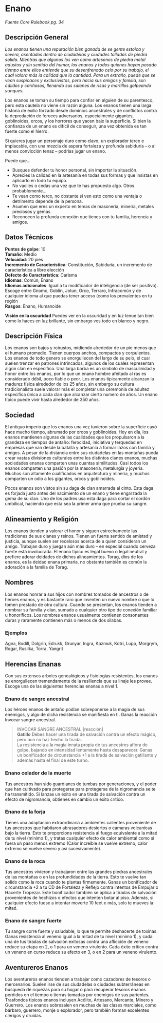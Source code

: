 # Enano
*Fuente Core Rulebook pg. 34*

## Descripción General
*Los enanos tienen una reputación bien ganada de se gente estoica y severa, asentados dentro de ciudadelas y ciudades talladas de piedra solida. Mientras que algunos los ven como artesanos de piedra metal adustos y sin sentido del humor, los enanos y todos quienes hayan pasado tiempo entre ellos entiende que su desenfrenado celo por su trabajo, el cual valora más la calidad que la cantidad. Para un extraño, puede que se vean suspicaces y exclusivistas, pero hacia sus amigos y familia, son cálidos y cariñosos, llenando sus salones de risas y martillos golpeando yunques.*

Los enanos se toman su tiempo para confiar en alguien de su parentesco, pero esta cautela no viene sin razón alguna. Los enanos tienen una larga historia de exilio forzado desde dominios ancestrales y de conflictos contra la depredación de feroces adversarios, especialmente gigantes, goblinoides, orcos, y los horrores que yacen bajo la superficie. Si bien la confianza de un enano es difícil de conseguir, una vez obtenida es tan fuerte como el hierro. 

Si quieres jugar un personaje duro como clavo, un explorador terco e implacable, con una mezcla de aspera fortaleza y profunda sabiduría – o al menos convicción tenaz – podrías jugar un enano.

Puede que…
* Busques defender tu honor personal, sin importar la situación.
* Aprecies la calidad en la artesanía en todas sus formas y que insistas en aplicarlo en todo tu equipo.
* No vaciles o cedas una vez que te has propuesto algo.
Otros probablemente…
* Te vean como terco, no obstante si ven esto como una ventaja o detrimento depende de la persona.
* Asumen que eres un experto en temas de masonería, minería, metales preciosos y gemas.
* Reconocen la profunda conexión que tienes con tu familia, herencia y amigos.


## Datos Técnicos
**Puntos de golpe**: 10  
**Tamaño**: Medio  
**Velocidad**: 20 pies  
**Incremento de Característica**: Constitución, Sabiduría, un incremento de característica a libre elección  
**Defecto de Característica**: Carisma  
**Idiomas**: Común, Enano  
**Idiomas adicionales**: Igual a tu modificador de inteligencia (de ser positivo). Escoge entre Gnomo, Goblin, Jotun, Orco, Terraro, Infracomún y de cualquier idioma al que puedas tener acceso (como los prevalentes en tu región  
**Rasgos**: Enano, Humanoide  

**Visión en la oscuridad**
Puedes ver en la oscuridad y en luz tenue tan bien como lo haces en luz brillante, sin embargo ves todo en blanco y negro.
## Descripción Física
Los enanos son bajos y robustos, midiendo alrededor de un pie menos que el humano promedio. Tienen cuerpos anchos, compactos y corpulentos. Los enanos de todo genero se enorgullecen del largo de su pelo, el cual suelen trenzar en patrones intrincados, algunos de los cuales representan algún clan en especifico. Una larga barba es un símbolo de masculinidad y honor entre los enanos, por lo que un enano hombre afeitado al ras es considerado débil, poco fiable o peor.
Los enanos típicamente alcanzan la madurez física alrededor de los 25 años, sin embargo su cultura tradicionalista suele valorar más el completar una ceremonia de adultez especifica única a cada clan que alcanzar cierto numero de años. Un enano típico puede vivir hasta alrededor de 350 años.
## Sociedad
El antiguo imperio que los enanos una vez tuvieron sobre la superficie cayó hace mucho tiempo, abrumado por orcos y goblinoides. Hoy en día, los enanos mantienen algunas de las cualidades que los propulsaron a la grandeza en tiempos de antaño: ferocidad, iniciativa y terquedad en empresas que van desde la batalla y artesanía a formar lazos con familia y amigos.
A pesar de la distancia entre sus ciudadelas en las montañas pueda crear vastas divisiones culturales entre los distintos clanes enanos, muchas sociedades enanas comparten unas cuantas similitudes. Casi todos los enanos comparten una pasión por la masonería, metalurgia y joyería. Muchos son altamente cualificados en arquitectura y minería, y muchos comparten un odio a los gigantes, orcos y goblinoides.

Pocos enanos son vistos sin su daga de clan amarrada al cinto. Esta daga es forjada justo antes del nacimiento de un enano y tiene engarzada la gema de su clan. Uno de los padres usa esta daga para cortar el cordón umbilical, haciendo que esta sea la primer arma que prueba su sangre.
## Alineamiento y Religión
Los enanos tienden a valorar el honor y siguen estrechamente las tradiciones de sus clanes y reinos. Tienen un fuerte sentido de amistad y justicia, aunque suelen ser recelosos acerca de a quien consideran un amigo. Trabajan duro y juegan aún más duro – en especial cuando cerveza fuerte está involucrada.
El enano típico es legal bueno o legal neutral y prefiere adorar deidades de dichos alineamientos. Torag, dios de los enanos, es la deidad enana primaria, no obstante también es común la adoración a la familia de Torag.
## Nombres
Los enanos honrar a sus hijos con nombres tomados de ancestros o de heroes enanos, y es bastante raro que inventen un nuevo nombre o que lo tomen prestado de otra cultura. Cuando se presentan, los enanos tienden a nombrar su familia y clan, sumado a cualquier otro tipo de conexión familiar u honoríficos. Los nombres enanos usualmente contienen consonantes duras y raramente contienen más o menos de dos silabas.
### Ejemplos
Agna, Bodill, Dolgrin, Edrukk, Grunyar, Ingra, Kazmuk, Kotri, Lupp, Morgrym, Rogar, Rusilka, Torra, Yangrit 
## Herencias Enanas
Con sus extensos arboles genealógicos y fisiologías resistentes, los enanos se enorgullecen tremendamente de la resiliencia que su linaje les provee. Escoge una de las siguientes herencias enanas a nivel 1.
### Enano de sangre ancestral
Los héroes enanos de antaño podían sobreponerse a la magia de sus enemigos, y algo de dicha resistencia se manifiesta en ti. Ganas la reacción Invocar sangre ancestral.

>INVOCAR SANGRE ANCESTRAL [reacción]                                                                                      
>**Gatillo** Debes hacer una tirada de salvación contra un efecto mágico, pero aun no haz hecho la tirada.                                                                                                                                                   
>La resistencia a la magia innata propia de tus ancestros aflora de golpe, bajando en intensidad lentamente hasta desaparecer. Ganas un bonificador de circunstancia +1 a la tirada de salvación gatillante y además hasta el final de este turno.
### Enano celador de la muerte
Tus ancestros han sido guardianes de tumbas por generaciones, y el poder que han cultivado para protegerse para protegerse de la nigromancia se te ha transmitido. Si lanzas un éxito en una tirada de salvación contra un efecto de nigromancia, obtienes en cambio un éxito crítico.
### Enano de la forja
Tienes una adaptación extraordinaria a ambientes calientes proveniente de tus ancestros que habitaron abrasadores desiertos o camaras volcanicas bajo la tierra. Esto te proporciona resistencia al fuego equivalente a la mitad de tu nivel (minimo 1), y tratas cualquier efecto de calor ambiental como si fuera un paso menos extremo (Calor increíble se vuelve extremo, calor extremo se vuelve severo y así sucesivamente).
### Enano de la roca
Tus ancestros vivieron y trabajaron entre las grandes piedras ancestrales de las montañas o en las profundidades de la tierra. Esto te vuelve tan solido como la roca cuando te plantas firmemente. Ganas un bonificador de circunstancia +2 a tu CD de Fortaleza y Reflejo contra intentos de Empujar o Hacerte Tropezar. Este bonificador también se aplica a tiradas de salvación provenientes de hechizos o efectos que intenten botar al piso.
Además, si cualquier efecto fuese a intentar moverte 10 feet o más, solo te mueves la mitad.
### Enano de sangre fuerte
Tu sangre corre fuerte y saludable, lo que te permite deshacerte de toxinas. Ganas resistencia al veneno igual a la mitad de tu nivel (minimo 1), y cada una de tus tiradas de salvación exitosas contra una aflicción de veneno reduce su etapa en 2, o 1 para un veneno virulento. Cada éxito crítico contra un veneno en curso reduce su efecto en 3, o en 2 para un veneno virulento.
## Aventureros Enanos
Los aventureros enanos tienden a trabajar como cazadores de tesoros o mercenarios. Suelen irse de sus ciudadelas o ciudades subterráneas en búsqueda de riquezas para su hogar o para recuperar tesoros enanos perdidos en el tiempo o tierras tomadas por enemigos de sus parientes.
Trasfondos típicos enanos incluyen Acólito, Artesano, Mercante, Minero y Guerrero. Los enanos sobresalen en muchas de las clases marciales, como bárbaro, guerrero, monje o explorador, pero también forman excelentes clérigos y druidas.

